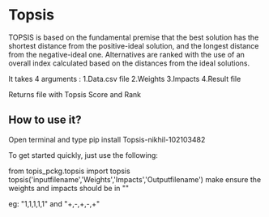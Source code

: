 # Topsis

TOPSIS is based on the fundamental premise that the best solution has the shortest distance from the positive-ideal solution, and the longest distance from the negative-ideal one. Alternatives are ranked with the use of an overall index calculated based on the distances from the ideal solutions.

It takes 4 arguments :
1.Data.csv file
2.Weights
3.Impacts
4.Result file

Returns file with Topsis Score and Rank

## How to use it?

Open terminal and type pip install Topsis-nikhil-102103482

To get started quickly, just use the following:

from topis_pckg.topsis import topsis
topsis('inputfilename','Weights','Impacts','Outputfilename')
make ensure the weights and impacts should be in ""

eg: "1,1,1,1,1" and "+,-,+,-,+"
